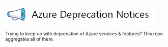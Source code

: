 ![Logo](./media/logo/wide.png)

Trying to keep up with deprecation of Azure services & features? This repo aggregates all of them.
